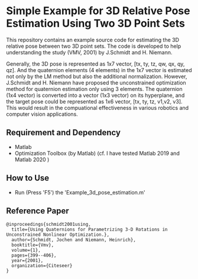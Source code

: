 # Simple Example for 3D Relative Pose Estimation Using Two 3D Point Sets

This repository contains an example source code for estimating the 3D relative pose between two 3D point sets.
The code is developed to help understanding the study (VMV, 2001) by  J.Schmidt and H. Niemann.

Generally, the 3D pose is represented as 1x7 vector, [tx, ty, tz, qw, qx, qy, qz]. And the quaternion elements (4 elements) in the 1x7 vector is estimated not only by the LM method but also the additional normalization. However, J.Schmidt and H. Niemann have proposed the unconstrained optimization method for quaternion estimation only using 3 elements. The quaternion (1x4 vector) is converted into a vector (1x3 vector) on its hyperplane, and the target pose could be represented as 1x6 vector, [tx, ty, tz, v1,v2, v3]. This would result in the compuational effectiveness in various robotics and computer vision applications.  


## Requirement and Dependency

- Matlab 
- Optimization Toolbox (by Matlab)
(cf. I have tested Matlab 2019 and  Matlab 2020 )


## How to Use

- Run (Press 'F5') the 'Example_3d_pose_estimation.m'


## Reference Paper
```
@inproceedings{schmidt2001using,
  title={Using Quaternions for Parametrizing 3-D Rotations in Unconstrained Nonlinear Optimization.},
  author={Schmidt, Jochen and Niemann, Heinrich},
  booktitle={Vmv},
  volume={1},
  pages={399--406},
  year={2001},
  organization={Citeseer}
}
```
